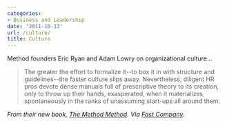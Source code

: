 ```yaml
---
categories:
- Business and Leadership
date: '2011-10-13'
url: /culture/
title: Culture
---
```


Method founders Eric Ryan and Adam Lowry on organizational culture...

<blockquote>The greater the effort to formalize it--to box it in with structure and guidelines--the faster culture slips away. Nevertheless, diligent HR pros devote dense manuals full of prescriptive theory to its creation, only to throw up their hands, exasperated, when it materializes spontaneously in the ranks of unassuming start-ups all around them.</blockquote>

<em>From their new book, <a href="http://www.amazon.com/Method-Obsessions-Scrappy-Start-up-Industry/dp/1591843995">The Method Method</a>. Via <a href="http://www.fastcompany.com/1778865/the-method-method-of-creating-great-corporate-culture">Fast Company</a>.</em>